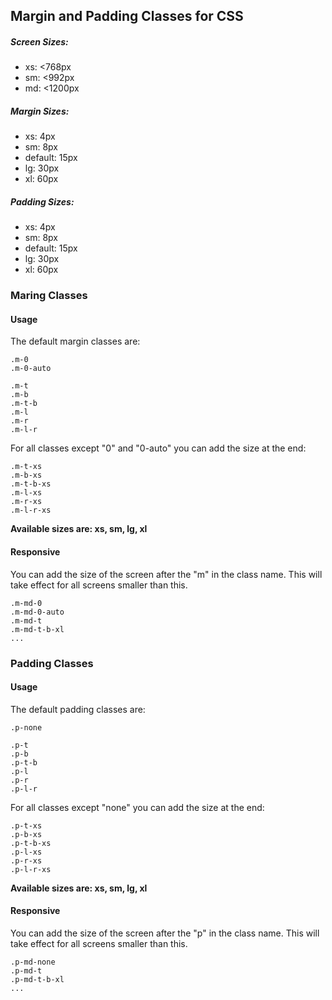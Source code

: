## Margin and Padding Classes for CSS

##### Screen Sizes:
- xs: <768px
- sm: <992px
- md: <1200px

##### Margin Sizes:
- xs: 4px
- sm: 8px
- default: 15px
- lg: 30px
- xl: 60px

##### Padding Sizes:
- xs: 4px
- sm: 8px
- default: 15px
- lg: 30px
- xl: 60px

### Maring Classes

#### Usage

The default margin classes are:

    .m-0
    .m-0-auto

    .m-t
    .m-b
    .m-t-b
    .m-l
    .m-r
    .m-l-r

For all classes except "0" and "0-auto" you can add the size at the end:

    .m-t-xs
    .m-b-xs
    .m-t-b-xs
    .m-l-xs
    .m-r-xs
    .m-l-r-xs

**Available sizes are: xs, sm, lg, xl**

#### Responsive

You can add the size of the screen after the "m" in the class name. This will take effect for all screens smaller than this.

    .m-md-0
    .m-md-0-auto
    .m-md-t
    .m-md-t-b-xl
    ...

### Padding Classes

#### Usage

The default padding classes are:

    .p-none

    .p-t
    .p-b
    .p-t-b
    .p-l
    .p-r
    .p-l-r

For all classes except "none" you can add the size at the end:

    .p-t-xs
    .p-b-xs
    .p-t-b-xs
    .p-l-xs
    .p-r-xs
    .p-l-r-xs

**Available sizes are: xs, sm, lg, xl**

#### Responsive

You can add the size of the screen after the "p" in the class name. This will take effect for all screens smaller than this.

    .p-md-none
    .p-md-t
    .p-md-t-b-xl
    ...


